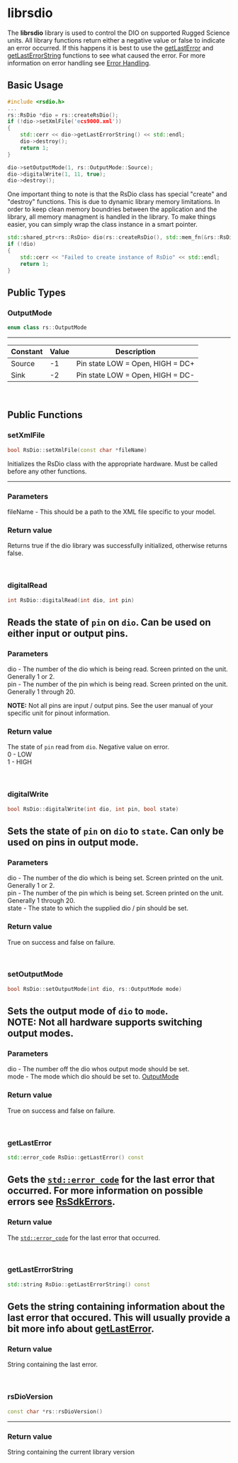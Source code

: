 # librsdio

The **librsdio** library is used to control the DIO on supported Rugged Science units. All library functions return either a negative value or false to indicate an error occurred. If this happens it is best to use the [getLastError](#getlasterror) and [getLastErrorString](#getlasterrorstring) functions to see what caused the error. For more information on error handling see [Error Handling](/errors.md#error-handling).

## Basic Usage

```c++
#include <rsdio.h>
...
rs::RsDio *dio = rs::createRsDio();
if (!dio->setXmlFile('ecs9000.xml'))
{
    std::cerr << dio->getLastErrorString() << std::endl;
    dio->destroy();
    return 1;
}

dio->setOutputMode(1, rs::OutputMode::Source);
dio->digitalWrite(1, 11, true);
dio->destroy();
```

One important thing to note is that the RsDio class has special "create" and "destroy" functions. This is due to dynamic library memory limitations. In order to keep clean memory boundries between the application and the library, all memory managment is handled in the library. To make things easier, you can simply wrap the class instance in a smart pointer.

```c++
std::shared_ptr<rs::RsDio> dio(rs::createRsDio(), std::mem_fn(&rs::RsDio::destroy));
if (!dio)
{
    std::cerr << "Failed to create instance of RsDio" << std::endl;
    return 1;
}
```

## Public Types

### OutputMode
```c++
enum class rs::OutputMode
```
---
| Constant  | Value     | Description                       |
|-----------|-----------|-----------------------------------|
| Source    | -1        | Pin state LOW = Open, HIGH = DC+  |
| Sink      | -2        | Pin state LOW = Open, HIGH = DC-  |

<br>

## Public Functions

### setXmlFile
```c++
bool RsDio::setXmlFile(const char *fileName)
```

Initializes the RsDio class with the appropriate hardware. Must be called before any other functions.

---

### Parameters
fileName - This should be a path to the XML file specific to your model.

### Return value
Returns true if the dio library was successfully initialized, otherwise returns false.

<br>

### digitalRead
```c++
int RsDio::digitalRead(int dio, int pin)
```

Reads the state of `pin` on `dio`. Can be used on either input or output pins.
---

### Parameters
dio - The number of the dio which is being read. Screen printed on the unit. Generally 1 or 2.  
pin - The number of the pin which is being read. Screen printed on the unit. Generally 1 through 20.

**NOTE:** Not all pins are input / output pins. See the user manual of your specific unit for pinout information.

### Return value
The state of `pin` read from `dio`. Negative value on error.  
0 - LOW  
1 - HIGH  

<br>

### digitalWrite
```c++
bool RsDio::digitalWrite(int dio, int pin, bool state)
```

Sets the state of `pin` on `dio` to `state`. Can only be used on pins in output mode.
---

### Parameters
dio - The number of the dio which is being set. Screen printed on the unit. Generally 1 or 2.  
pin - The number of the pin which is being set. Screen printed on the unit. Generally 1 through 20.  
state - The state to which the supplied dio / pin should be set.  

### Return value
True on success and false on failure. 

<br>

### setOutputMode
```c++
bool RsDio::setOutputMode(int dio, rs::OutputMode mode)
```

Sets the output mode of `dio` to `mode`.  
**NOTE:** Not all hardware supports switching output modes.
---

### Parameters
dio - The number off the dio whos output mode should be set.  
mode - The mode which dio should be set to. [OutputMode](#outputmode)

### Return value
True on success and false on failure. 

<br>

### getLastError
```c++
std::error_code RsDio::getLastError() const
```

Gets the [`std::error_code`](https://en.cppreference.com/w/cpp/error/error_code) for the last error that occurred. For more information on possible errors see [RsSdkErrors](./errors.md#rssdkerror).
---

### Return value
The [`std::error_code`](https://en.cppreference.com/w/cpp/error/error_code) for the last error that occurred.

<br>

### getLastErrorString
```c++
std::string RsDio::getLastErrorString() const
```

Gets the string containing information about the last error that occured. This will usually provide a bit more info about [getLastError](#getlasterror).
---

### Return value
String containing the last error.

<br>

### rsDioVersion
```c++
const char *rs::rsDioVersion()
```
---

### Return value
String containing the current library version
